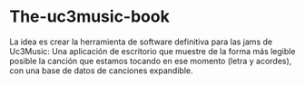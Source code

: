# The-uc3music-book

La idea es crear la herramienta de software definitiva para las jams de Uc3Music:
Una aplicación de escritorio que muestre de la forma más legible posible la canción que estamos tocando en ese momento (letra y acordes), con una base de datos de canciones expandible.
